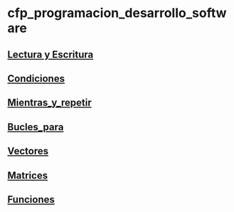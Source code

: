 # cfp_programacion_desarrollo_software

## [Lectura y Escritura](./pseudocodigo/lectura_escritura)
## [Condiciones](./pseudocodigo/condiciones)
## [Mientras_y_repetir](./pseudocodigo/Mientras_y_repetir)
## [Bucles_para](./pseudocodigo/Bucles_para)
## [Vectores](./pseudocodigo/Vectores)
## [Matrices](./pseudocodigo/Matrices)
## [Funciones](./pseudocodigo/Funciones)





